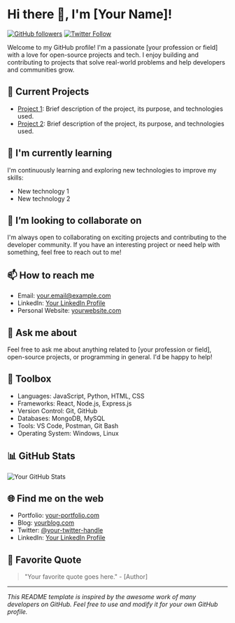 # Hi there 👋, I'm [Your Name]!

[![GitHub followers](https://img.shields.io/github/followers/your-username?style=social)](https://github.com/your-username)
[![Twitter Follow](https://img.shields.io/twitter/follow/your-twitter-handle?style=social)](https://twitter.com/your-twitter-handle)

Welcome to my GitHub profile! I'm a passionate [your profession or field] with a love for open-source projects and tech. I enjoy building and contributing to projects that solve real-world problems and help developers and communities grow.

## 🔭 Current Projects

- [Project 1](link-to-repo): Brief description of the project, its purpose, and technologies used.
- [Project 2](link-to-repo): Brief description of the project, its purpose, and technologies used.

## 🌱 I'm currently learning

I'm continuously learning and exploring new technologies to improve my skills:

- New technology 1
- New technology 2

## 👯 I’m looking to collaborate on

I'm always open to collaborating on exciting projects and contributing to the developer community. If you have an interesting project or need help with something, feel free to reach out to me!

## 📫 How to reach me

- Email: your.email@example.com
- LinkedIn: [Your LinkedIn Profile](https://www.linkedin.com/in/your-linkedin-profile)
- Personal Website: [yourwebsite.com](https://www.yourwebsite.com)

## 💬 Ask me about

Feel free to ask me about anything related to [your profession or field], open-source projects, or programming in general. I'd be happy to help!

## 🧰 Toolbox

- Languages: JavaScript, Python, HTML, CSS
- Frameworks: React, Node.js, Express.js
- Version Control: Git, GitHub
- Databases: MongoDB, MySQL
- Tools: VS Code, Postman, Git Bash
- Operating System: Windows, Linux

## 📊 GitHub Stats

![Your GitHub Stats](https://github-readme-stats.vercel.app/api?username=your-username&show_icons=true&theme=radical)

## 🌐 Find me on the web

- Portfolio: [your-portfolio.com](https://www.your-portfolio.com)
- Blog: [yourblog.com](https://www.yourblog.com)
- Twitter: [@your-twitter-handle](https://twitter.com/your-twitter-handle)
- LinkedIn: [Your LinkedIn Profile](https://www.linkedin.com/in/your-linkedin-profile)

## 🚀 Favorite Quote

> "Your favorite quote goes here." - [Author]

---

_This README template is inspired by the awesome work of many developers on GitHub. Feel free to use and modify it for your own GitHub profile._
